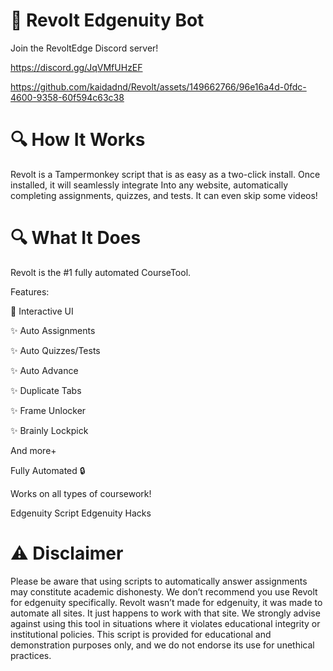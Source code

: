 
# 🚀 Revolt Edgenuity Bot

Join the RevoltEdge Discord server!


https://discord.gg/JqVMfUHzEF



https://github.com/kaidadnd/Revolt/assets/149662766/96e16a4d-0fdc-4600-9358-60f594c63c38


# 🔍 How It Works

Revolt is a Tampermonkey script that is as easy as a two-click install. Once installed, it will seamlessly integrate Into any website, automatically completing assignments, quizzes, and tests. It can even skip some videos!


# 🔍 What It Does

Revolt is the #1  fully automated CourseTool.

Features:

🌟 Interactive UI

✨ Auto Assignments

✨ Auto Quizzes/Tests

✨ Auto Advance

✨ Duplicate Tabs

✨ Frame Unlocker

✨ Brainly Lockpick

And more+

Fully Automated 🔒

Works on all types of coursework!

Edgenuity Script
Edgenuity Hacks

# ⚠️ Disclaimer
Please be aware that using scripts to automatically answer assignments may constitute academic dishonesty. We don’t recommend you use Revolt for edgenuity specifically. Revolt wasn’t made for edgenuity, it was made to automate all sites. It just happens to work with that site. We strongly advise against using this tool in situations where it violates educational integrity or institutional policies. This script is provided for educational and demonstration purposes only, and we do not endorse its use for unethical practices.
